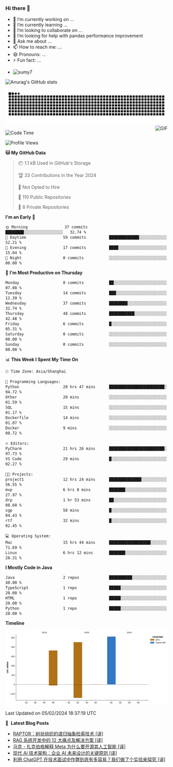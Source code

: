 ### Hi there 👋
<!--
**alloevil/alloevil** is a ✨ _special_ ✨ repository because its `README.md` (this file) appears on your GitHub profile.

Here are some ideas to get you started:

- 🔭 I’m currently working on ...
- 🌱 I’m currently learning ...
- 👯 I’m looking to collaborate on ...
- 🤔 I’m looking for help with ...
- 💬 Ask me about ...
- 📫 How to reach me: ...
- 😄 Pronouns: ...
- ⚡ Fun fact: ...
-->

- 🔭 I’m currently working on ...
- 🌱 I’m currently learning ...
- 👯 I’m looking to collaborate on ...
- 🤔 I’m looking for help with pandas performance improvement
- 💬 Ask me about ...
- 📫 How to reach me: ...
- 😄 Pronouns: ...
- ⚡ Fun fact: ...
  
+ ![sumy7](https://komarev.com/ghpvc/?username=alloevil)

![Anurag's GitHub stats](https://github-readme-stats.vercel.app/api?username=alloevil&show_icons=true&bg_color=00000000)

<picture align="center">
  <source media="(prefers-color-scheme: dark)" srcset="https://github.com/alloevil/alloevil/blob/output/github-contribution-grid-snake.svg">
  <source media="(prefers-color-scheme: dark)" srcset="https://github.com/alloevil/alloevil/blob/output/github-contribution-grid-snake.svg">
  <img alt="github contribution grid snake animation" src="https://github.com/alloevil/alloevil/blob/output/github-contribution-grid-snake.svg">
</picture>

<img align="right" alt="GIF" src="https://raw.githubusercontent.com/JoeyBling/JoeyBling/master/pic/pusheencode.gif" />

<!--START_SECTION:waka-->
![Code Time](http://img.shields.io/badge/Code%20Time-2%2C078%20hrs%205%20mins-blue)

![Profile Views](http://img.shields.io/badge/Profile%20Views-1-blue)

**🐱 My GitHub Data** 

> 📦 1.1 kB Used in GitHub's Storage 
 > 
> 🏆 33 Contributions in the Year 2024
 > 
> 🚫 Not Opted to Hire
 > 
> 📜 110 Public Repositories 
 > 
> 🔑 8 Private Repositories 
 > 
**I'm an Early 🐤** 

```text
🌞 Morning                37 commits          ████████░░░░░░░░░░░░░░░░░   32.74 % 
🌆 Daytime                59 commits          █████████████░░░░░░░░░░░░   52.21 % 
🌃 Evening                17 commits          ████░░░░░░░░░░░░░░░░░░░░░   15.04 % 
🌙 Night                  0 commits           ░░░░░░░░░░░░░░░░░░░░░░░░░   00.00 % 
```
📅 **I'm Most Productive on Thursday** 

```text
Monday                   8 commits           ██░░░░░░░░░░░░░░░░░░░░░░░   07.08 % 
Tuesday                  14 commits          ███░░░░░░░░░░░░░░░░░░░░░░   12.39 % 
Wednesday                37 commits          ████████░░░░░░░░░░░░░░░░░   32.74 % 
Thursday                 48 commits          ███████████░░░░░░░░░░░░░░   42.48 % 
Friday                   6 commits           █░░░░░░░░░░░░░░░░░░░░░░░░   05.31 % 
Saturday                 0 commits           ░░░░░░░░░░░░░░░░░░░░░░░░░   00.00 % 
Sunday                   0 commits           ░░░░░░░░░░░░░░░░░░░░░░░░░   00.00 % 
```


📊 **This Week I Spent My Time On** 

```text
🕑︎ Time Zone: Asia/Shanghai

💬 Programming Languages: 
Python                   20 hrs 47 mins      ████████████████████████░   94.72 % 
Other                    20 mins             ░░░░░░░░░░░░░░░░░░░░░░░░░   01.59 % 
SQL                      15 mins             ░░░░░░░░░░░░░░░░░░░░░░░░░   01.17 % 
Dockerfile               14 mins             ░░░░░░░░░░░░░░░░░░░░░░░░░   01.07 % 
Docker                   9 mins              ░░░░░░░░░░░░░░░░░░░░░░░░░   00.72 % 

🔥 Editors: 
PyCharm                  21 hrs 26 mins      ████████████████████████░   97.73 % 
VS Code                  29 mins             █░░░░░░░░░░░░░░░░░░░░░░░░   02.27 % 

🐱‍💻 Projects: 
project1                 12 hrs 24 mins      ██████████████░░░░░░░░░░░   56.55 % 
mvp                      6 hrs 8 mins        ███████░░░░░░░░░░░░░░░░░░   27.97 % 
drp                      1 hr 53 mins        ██░░░░░░░░░░░░░░░░░░░░░░░   08.60 % 
sgp                      58 mins             █░░░░░░░░░░░░░░░░░░░░░░░░   04.43 % 
rtf                      32 mins             █░░░░░░░░░░░░░░░░░░░░░░░░   02.45 % 

💻 Operating System: 
Mac                      15 hrs 44 mins      ██████████████████░░░░░░░   71.69 % 
Linux                    6 hrs 12 mins       ███████░░░░░░░░░░░░░░░░░░   28.31 % 
```

**I Mostly Code in Java** 

```text
Java                     2 repos             ██████████░░░░░░░░░░░░░░░   40.00 % 
TypeScript               1 repo              █████░░░░░░░░░░░░░░░░░░░░   20.00 % 
HTML                     1 repo              █████░░░░░░░░░░░░░░░░░░░░   20.00 % 
Python                   1 repo              █████░░░░░░░░░░░░░░░░░░░░   20.00 % 
```



**Timeline**

![Lines of Code chart](https://raw.githubusercontent.com/alloevil/alloevil/main/assets/bar_graph.png)


 Last Updated on 05/02/2024 18:37:19 UTC
<!--END_SECTION:waka-->

📕 &nbsp;**Latest Blog Posts**
<!-- BLOG-POST-LIST:START -->
- [RAPTOR：树状组织的递归抽象检索技术 [译]](https://baoyu.io/translations/ai-paper/2401.18059-raptor-recursive-abstractive-processing-for-tree-organized-retrieval)
- [RAG 系统开发中的 12 大痛点及解决方案 [译]](https://baoyu.io/translations/rag/12-rag-pain-points-and-proposed-solutions)
- [马克 - 扎克伯格解释 Meta 为什么要开源其人工智能 [译]](https://baoyu.io/translations/meta/mark-zuckerberg-explains-why-meta-open-sources-its-ai)
- [现代 AI 技术架构：企业 AI 未来设计的关键原则 [译]](https://baoyu.io/translations/ai/the-modern-ai-stack-design-principles-for-the-future-of-enterprise-ai-architectures)
- [利用 ChatGPT 在技术面试中作弊到底有多容易？我们做了个实验来探究 [译]](https://baoyu.io/translations/interview/how-hard-is-it-to-cheat-with-chatgpt-in-technical-interviews)
<!-- BLOG-POST-LIST:END -->
